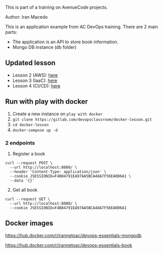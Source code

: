 This is part of a training on AvenueCode projects.

Author: Iran Macedo

This is an application example from AC DevOps training. There are 2 main parts:

* The application is an API to store book information.
* Mongo DB instance (db folder)

## Updated lesson

* Lesson 2 (AWS): [here](https://github.com/irannetoac/devops-essential/blob/master/AWS.md)
* Lesson 3 (IaaC): [here](https://github.com/irannetoac/devops-essential/blob/master/terraform.md)
* Lesson 4 (CI/CD): [here](https://github.com/irannetoac/devops-essential/blob/master/pipeline.md)

## Run with play with docker

1. Create a new instance on `play with docker`
2. `git clone https://gitlab.com/devopsclassroom/docker-lesson.git`
3. `cd docker-lesson`
4. `docker-compose up -d`

### 2 endpoints

1. Register a book

```
curl --request POST \
  --url http://localhost:8080/ \
  --header 'Content-Type: application/json' \
  --cookie JSESSIONID=F4B84791EA97AA5BCA48A7F56EA0D6A1 \
  --data '{}'
```

2. Get all book

```
curl --request GET \
  --url http://localhost:8080/ \
  --cookie JSESSIONID=F4B84791EA97AA5BCA48A7F56EA0D6A1
```

## Docker images

https://hub.docker.com/r/irannetoac/devops-essentials-mongodb

https://hub.docker.com/r/irannetoac/devops-essentials-book



